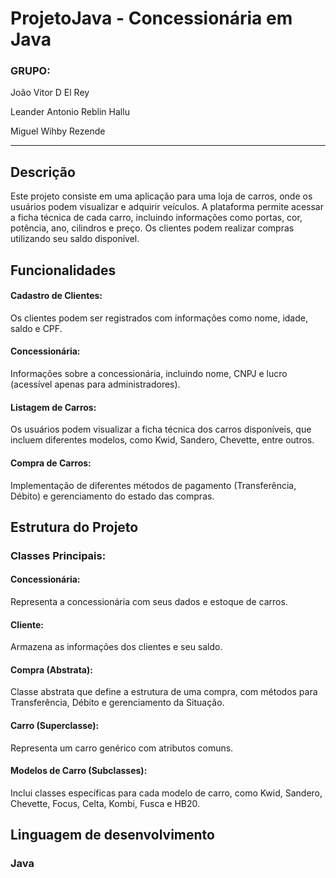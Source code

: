 # ProjetoJava - Concessionária em Java

### GRUPO:
João Vitor D El Rey

Leander Antonio Reblin Hallu

Miguel Wihby Rezende

------------------------------------------------

## Descrição
Este projeto consiste em uma aplicação para uma loja de carros, onde os usuários podem visualizar e adquirir veículos. A plataforma permite acessar a ficha técnica de cada carro, incluindo informações como portas, cor, potência, ano, cilindros e preço. Os clientes podem realizar compras utilizando seu saldo disponível.

## Funcionalidades
#### Cadastro de Clientes: 
Os clientes podem ser registrados com informações como nome, idade, saldo e CPF.
#### Concessionária: 
Informações sobre a concessionária, incluindo nome, CNPJ e lucro (acessível apenas para administradores).
#### Listagem de Carros: 
Os usuários podem visualizar a ficha técnica dos carros disponíveis, que incluem diferentes modelos, como Kwid, Sandero, Chevette, entre outros.
#### Compra de Carros: 
Implementação de diferentes métodos de pagamento (Transferência, Débito) e gerenciamento do estado das compras.

## Estrutura do Projeto
### Classes Principais:
#### Concessionária: 
Representa a concessionária com seus dados e estoque de carros.
#### Cliente: 
Armazena as informações dos clientes e seu saldo.
#### Compra (Abstrata): 
Classe abstrata que define a estrutura de uma compra, com métodos para Transferência, Débito e gerenciamento da Situação.
#### Carro (Superclasse): 
Representa um carro genérico com atributos comuns.
#### Modelos de Carro (Subclasses): 
Inclui classes específicas para cada modelo de carro, como Kwid, Sandero, Chevette, Focus, Celta, Kombi, Fusca e HB20.

## Linguagem de desenvolvimento
### Java
